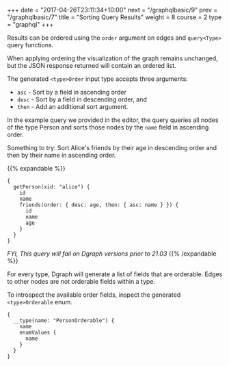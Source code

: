 +++
date = "2017-04-26T23:11:34+10:00"
next = "/graphqlbasic/9"
prev = "/graphqlbasic/7"
title = "Sorting Query Results"
weight = 8
course = 2
type = "graphql"
+++

Results can be ordered using the `order` argument on edges and `query<Type>`
query functions.

When applying ordering the visualization of the graph remains unchanged, but the
JSON response returned will contain an ordered list.

The generated `<type>Order` input type accepts three arguments:

- `asc` - Sort by a field in ascending order
- `desc` - Sort by a field in descending order, and
- `then` - Add an additional sort argument.

In the example query we provided in the editor, the query queries all nodes of
the type Person and sorts those nodes by the `name` field in ascending order.

Something to try: Sort Alice's friends by their age in descending order and then
by their name in ascending order.

{{% expandable %}}

```
{
  getPerson(xid: "alice") {
    id
    name
    friends(order: { desc: age, then: { asc: name } }) {
      id
      name
      age
    }
  }
}
```

_FYI, This query will fail on Dgraph versions prior to 21.03_
{{% /expandable %}}

For every type, Dgraph will generate a list of fields that are orderable. Edges
to other nodes are not orderable fields within a type.

To introspect the available order fields, inspect the generated
`<type>Orderable` enum.

```
{
  __type(name: "PersonOrderable") {
    name
    enumValues {
      name
    }
  }
}
```
